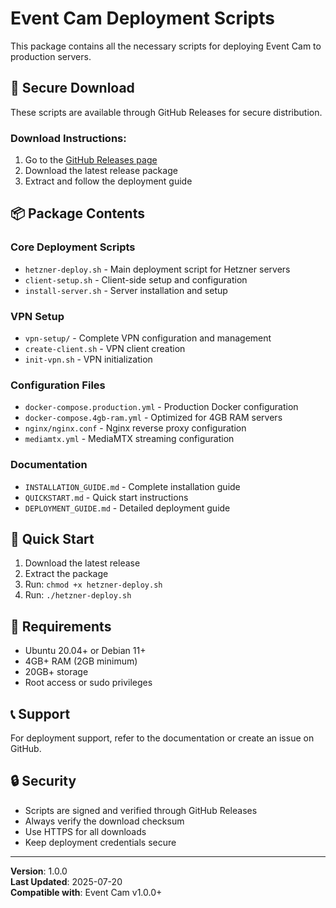 # Event Cam Deployment Scripts

This package contains all the necessary scripts for deploying Event Cam to production servers.

## 🔐 Secure Download

These scripts are available through GitHub Releases for secure distribution.

### Download Instructions:
1. Go to the [GitHub Releases page](https://github.com/alexsimsy/pfcam/releases)
2. Download the latest release package
3. Extract and follow the deployment guide

## 📦 Package Contents

### Core Deployment Scripts
- `hetzner-deploy.sh` - Main deployment script for Hetzner servers
- `client-setup.sh` - Client-side setup and configuration
- `install-server.sh` - Server installation and setup

### VPN Setup
- `vpn-setup/` - Complete VPN configuration and management
- `create-client.sh` - VPN client creation
- `init-vpn.sh` - VPN initialization

### Configuration Files
- `docker-compose.production.yml` - Production Docker configuration
- `docker-compose.4gb-ram.yml` - Optimized for 4GB RAM servers
- `nginx/nginx.conf` - Nginx reverse proxy configuration
- `mediamtx.yml` - MediaMTX streaming configuration

### Documentation
- `INSTALLATION_GUIDE.md` - Complete installation guide
- `QUICKSTART.md` - Quick start instructions
- `DEPLOYMENT_GUIDE.md` - Detailed deployment guide

## 🚀 Quick Start

1. Download the latest release
2. Extract the package
3. Run: `chmod +x hetzner-deploy.sh`
4. Run: `./hetzner-deploy.sh`

## 🔧 Requirements

- Ubuntu 20.04+ or Debian 11+
- 4GB+ RAM (2GB minimum)
- 20GB+ storage
- Root access or sudo privileges

## 📞 Support

For deployment support, refer to the documentation or create an issue on GitHub.

## 🔒 Security

- Scripts are signed and verified through GitHub Releases
- Always verify the download checksum
- Use HTTPS for all downloads
- Keep deployment credentials secure

---

**Version**: 1.0.0  
**Last Updated**: 2025-07-20  
**Compatible with**: Event Cam v1.0.0+ 